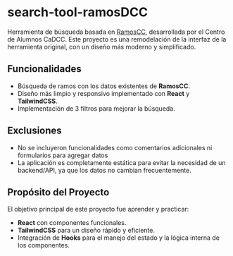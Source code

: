 # search-tool-ramosDCC

Herramienta de búsqueda basada en [RamosCC](https://ramos.cadcc.cl), desarrollada por el Centro de Alumnos CaDCC. Este proyecto es una remodelación de la interfaz de la herramienta original, con un diseño más moderno y simplificado.

## Funcionalidades

- Búsqueda de ramos con los datos existentes de **RamosCC**.
- Diseño más limpio y responsivo implementado con **React** y **TailwindCSS**.
- Implementación de 3 filtros para mejorar la búsqueda.


## Exclusiones

- No se incluyeron funcionalidades como comentarios adicionales ni formularios para agregar datos
- La aplicación es completamente estática para evitar la necesidad de un backend/API, ya que los datos no cambian frecuentemente.

## Propósito del Proyecto

El objetivo principal de este proyecto fue aprender y practicar:
- **React** con componentes funcionales.
- **TailwindCSS** para un diseño rápido y eficiente.
- Integración de **Hooks** para el manejo del estado y la lógica interna de los componentes.
